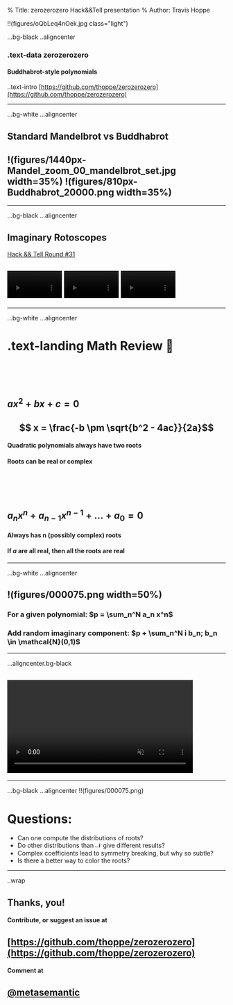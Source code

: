 % Title: zerozerozero Hack&&Tell presentation
% Author: Travis Hoppe

!!(figures/oQbLeq4nOek.jpg class="light")

...bg-black
..aligncenter

### .text-data **zerozerozero** 
#### Buddhabrot-style polynomials

..text-intro [https://github.com/thoppe/zerozerozero](https://github.com/thoppe/zerozerozero)

-----

...bg-white
...aligncenter

## Standard Mandelbrot vs Buddhabrot
## !(figures/1440px-Mandel_zoom_00_mandelbrot_set.jpg width=35%) !(figures/810px-Buddhabrot_20000.png width=35%)

------

...bg-black
...aligncenter

## Imaginary Rotoscopes
[Hack && Tell Round #31](https://github.com/thoppe/imaginary_rotoscopes)


## <video muted loop autoplay width=25% autoplay="autoplay"><source src="figures/roto/unity.mp4"/></video> <video muted loop autoplay width=25% autoplay="autoplay"><source src="figures/roto/ordered_15.mp4"/></video> <video muted loop autoplay width=25% autoplay="autoplay"><source src="figures/roto/wigglewigglewiggle.mp4"/></video>

------

...bg-white
...aligncenter
# .text-landing **Math Review**  🧪

<br/><br/><br/>

## $ax^2 + bx + c = 0$
## $$ x = \frac{-b \pm \sqrt{b^2 - 4ac}}{2a}$$
#### Quadratic polynomials **always** have two roots
#### Roots can be real or complex

<br/><br/><br/>

## $a_n x^n + a_{n-1} x^{n-1} + \dots + a_0 = 0$
#### Always has n (possibly complex) roots
#### If _a_ are all real, then all the roots are real

-----

...bg-white
...aligncenter
## !(figures/000075.png width=50%)

### For a given polynomial: $p = \sum_n^N a_n x^n$
### Add random imaginary component: $p + \sum_n^N i b_n; b_n \in \mathcal{N}(0,1)$

-----
...aligncenter.bg-black

## <video muted loop autoplay width=85% autoplay="autoplay"><source src="figures/animated_roots.webm"/></video>

-----

...bg-black
...aligncenter
!!(figures/000075.png)

# Questions:

+ Can one compute the distributions of roots?
+ Do other distributions than $\mathcal{N}$ give different results?
+ Complex coefficients lead to symmetry breaking, but why so subtle?
+ Is there a better way to color the roots?

-----

..wrap

## **Thanks, you!**
#### Contribute, or suggest an issue at
## [https://github.com/thoppe/zerozerozero](https://github.com/thoppe/zerozerozero)

#### Comment at
## [@metasemantic](https://twitter.com/metasemantic?lang=en)





